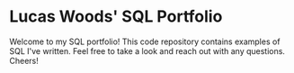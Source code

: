 # Lucas Woods' SQL Portfolio

Welcome to my SQL portfolio! This code repository contains examples of SQL I've written. Feel free to take a look and reach out with any questions. Cheers!
